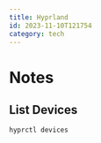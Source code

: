 ```yaml
---
title: Hyprland
id: 2023-11-10T121754
category: tech
---
```


# Notes
## List Devices
``` sh
hyprctl devices
```
